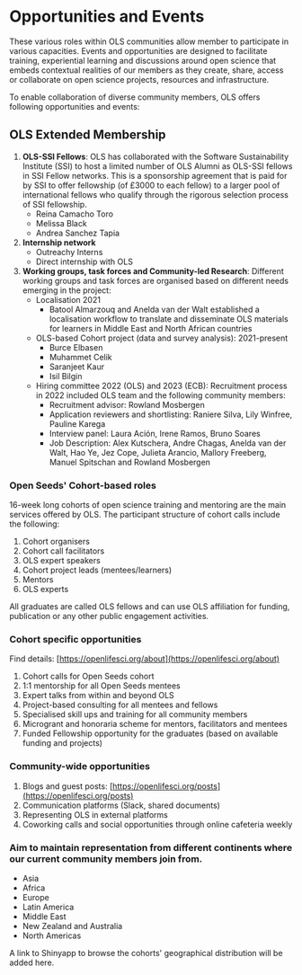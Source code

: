 # Opportunities and Events

These various roles within OLS communities allow member to participate in various capacities. Events and opportunities are designed to facilitate training, experiential learning and discussions around open science that embeds contextual realities of our members as they create, share, access or collaborate on open science projects, resources and infrastructure.

To enable collaboration of diverse community members, OLS offers following opportunities and events:

## OLS Extended Membership

1. **OLS-SSI Fellows**: OLS has collaborated with the Software Sustainability Institute (SSI) to host a limited number of OLS Alumni as OLS-SSI fellows in SSI Fellow networks. This is a sponsorship agreement that is paid for by SSI to offer fellowship (of £3000 to each fellow) to a larger pool of international fellows who qualify through the rigorous selection process of SSI fellowship.
    * Reina Camacho Toro
    * Melissa Black
    * Andrea Sanchez Tapia
2. **Internship network**
    * Outreachy Interns
    * Direct internship with OLS
3. **Working groups, task forces and Community-led Research**: Different working groups and task forces are organised based on different needs emerging in the project:
    * Localisation 2021
        * Batool Almarzouq and Anelda van der Walt established a localisation workflow to translate and disseminate OLS materials for learners in Middle East and North African countries
    * OLS-based Cohort project (data and survey analysis): 2021-present
        * Burce Elbasen
        * Muhammet Celik
        * Saranjeet Kaur
        * Isil Bilgin
    * Hiring committee 2022 (OLS) and 2023 (ECB): Recruitment process in 2022 included OLS team and the following community members:
        * Recruitment advisor: Rowland Mosbergen
        * Application reviewers and shortlisting: Raniere Silva, Lily Winfree, Pauline Karega
        * Interview panel: Laura Ación, Irene Ramos, Bruno Soares
        * Job Description: Alex Kutschera, Andre Chagas, Anelda van der Walt, Hao Ye, Jez Cope, Julieta Arancio, Mallory Freeberg, Manuel Spitschan and Rowland Mosbergen

### Open Seeds' Cohort-based roles

16-week long cohorts of open science training and mentoring are the main services offered by OLS. The participant structure of cohort calls include the following:

1. Cohort organisers
2. Cohort call facilitators
3. OLS expert speakers
4. Cohort project leads (mentees/learners)
5. Mentors
6. OLS experts

All graduates are called OLS fellows and can use OLS affiliation for funding, publication or any other public engagement activities.

### Cohort specific opportunities

Find details: [https://openlifesci.org/about](https://openlifesci.org/about) 

1. Cohort calls for Open Seeds cohort
2. 1:1 mentorship for all Open Seeds mentees
3. Expert talks from within and beyond OLS
4. Project-based consulting for all mentees and fellows
5. Specialised skill ups and training for all community members
6. Microgrant and honoraria scheme for mentors, facilitators and mentees
7. Funded Fellowship opportunity for the graduates (based on available funding and projects)

### Community-wide opportunities

1. Blogs and guest posts: [https://openlifesci.org/posts](https://openlifesci.org/posts) 
2. Communication platforms (Slack, shared documents)
3. Representing OLS in external platforms
4. Coworking calls and social opportunities through online cafeteria weekly

### Aim to maintain representation from different continents where our current community members join from.

* Asia
* Africa
* Europe
* Latin America
* Middle East
* New Zealand and Australia
* North Americas

A link to Shinyapp to browse the cohorts' geographical distribution will be added here.
